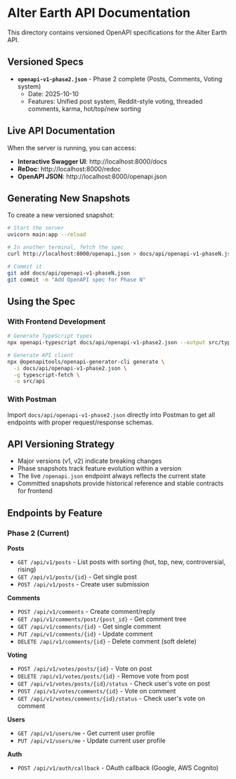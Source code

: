 # Alter Earth API Documentation

This directory contains versioned OpenAPI specifications for the Alter Earth API.

## Versioned Specs

- **`openapi-v1-phase2.json`** - Phase 2 complete (Posts, Comments, Voting system)
  - Date: 2025-10-10
  - Features: Unified post system, Reddit-style voting, threaded comments, karma, hot/top/new sorting

## Live API Documentation

When the server is running, you can access:

- **Interactive Swagger UI**: http://localhost:8000/docs
- **ReDoc**: http://localhost:8000/redoc
- **OpenAPI JSON**: http://localhost:8000/openapi.json

## Generating New Snapshots

To create a new versioned snapshot:

```bash
# Start the server
uvicorn main:app --reload

# In another terminal, fetch the spec
curl http://localhost:8000/openapi.json > docs/api/openapi-v1-phaseN.json

# Commit it
git add docs/api/openapi-v1-phaseN.json
git commit -m "Add OpenAPI spec for Phase N"
```

## Using the Spec

### With Frontend Development

```bash
# Generate TypeScript types
npx openapi-typescript docs/api/openapi-v1-phase2.json --output src/types/api.ts

# Generate API client
npx @openapitools/openapi-generator-cli generate \
  -i docs/api/openapi-v1-phase2.json \
  -g typescript-fetch \
  -o src/api
```

### With Postman

Import `docs/api/openapi-v1-phase2.json` directly into Postman to get all endpoints with proper request/response schemas.

## API Versioning Strategy

- Major versions (v1, v2) indicate breaking changes
- Phase snapshots track feature evolution within a version
- The live `/openapi.json` endpoint always reflects the current state
- Committed snapshots provide historical reference and stable contracts for frontend

## Endpoints by Feature

### Phase 2 (Current)

**Posts**
- `GET /api/v1/posts` - List posts with sorting (hot, top, new, controversial, rising)
- `GET /api/v1/posts/{id}` - Get single post
- `POST /api/v1/posts` - Create user submission

**Comments**
- `POST /api/v1/comments` - Create comment/reply
- `GET /api/v1/comments/post/{post_id}` - Get comment tree
- `GET /api/v1/comments/{id}` - Get single comment
- `PUT /api/v1/comments/{id}` - Update comment
- `DELETE /api/v1/comments/{id}` - Delete comment (soft delete)

**Voting**
- `POST /api/v1/votes/posts/{id}` - Vote on post
- `DELETE /api/v1/votes/posts/{id}` - Remove vote from post
- `GET /api/v1/votes/posts/{id}/status` - Check user's vote on post
- `POST /api/v1/votes/comments/{id}` - Vote on comment
- `GET /api/v1/votes/comments/{id}/status` - Check user's vote on comment

**Users**
- `GET /api/v1/users/me` - Get current user profile
- `PUT /api/v1/users/me` - Update current user profile

**Auth**
- `POST /api/v1/auth/callback` - OAuth callback (Google, AWS Cognito)
